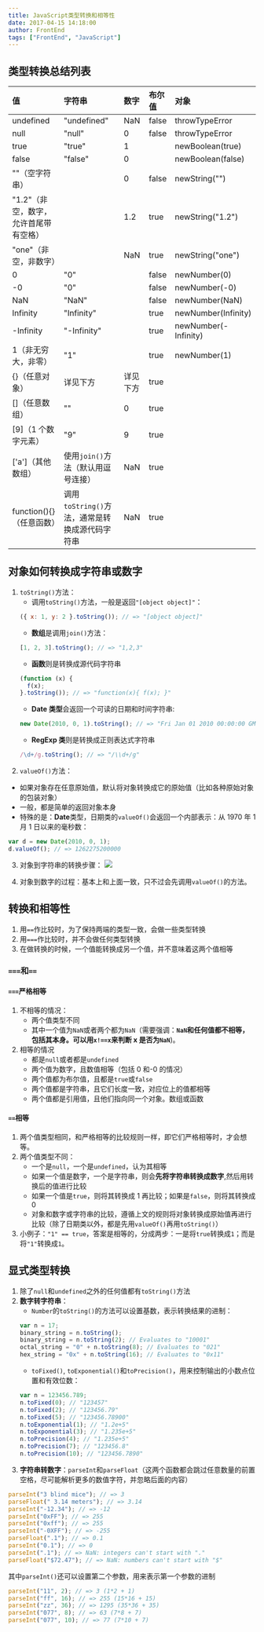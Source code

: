 ```yaml
---
title: JavaScript类型转换和相等性
date: 2017-04-15 14:18:00
author: FrontEnd
tags: ["FrontEnd", "JavaScript"]
---
```


## 类型转换总结列表

| 值                                    | 字符串                                         | 数字     | 布尔值 | 对象                 |
| :------------------------------------ | :--------------------------------------------- | :------- | :----- | :------------------- |
| undefined                             | "undefined"                                    | NaN      | false  | throwTypeError       |
| null                                  | "null"                                         | 0        | false  | throwTypeError       |
| true                                  | "true"                                         | 1        |        | newBoolean(true)     |
| false                                 | "false"                                        | 0        |        | newBoolean(false)    |
| ""（空字符串）                        |                                                | 0        | false  | newString("")        |
| "1.2"（非空，数字，允许首尾带有空格） |                                                | 1.2      | true   | newString("1.2")     |
| "one"（非空，非数字）                 |                                                | NaN      | true   | newString("one")     |
| 0                                     | "0"                                            |          | false  | newNumber(0)         |
| -0                                    | "0"                                            |          | false  | newNumber(-0)        |
| NaN                                   | "NaN"                                          |          | false  | newNumber(NaN)       |
| Infinity                              | "Infinity"                                     |          | true   | newNumber(Infinity)  |
| -Infinity                             | "-Infinity"                                    |          | true   | newNumber(-Infinity) |
| 1（非无穷大，非零）                   | "1"                                            |          | true   | newNumber(1)         |
| {}（任意对象）                        | 详见下方                                       | 详见下方 | true   |                      |
| []（任意数组）                        | ""                                             | 0        | true   |                      |
| [9]（1 个数字元素）                   | "9"                                            | 9        | true   |                      |
| ['a']（其他数组）                     | 使用`join()`方法（默认用逗号连接）             | NaN      | true   |                      |
| function(){}（任意函数）              | 调用`toString()`方法，通常是转换成源代码字符串 | NaN      | true   |                      |

## 对象如何转换成字符串或数字

1. `toString()`方法：
   - 调用`toString()`方法，一般是返回`"[object object]"`：
   ```js
   ({ x: 1, y: 2 }.toString()); // => "[object object]"
   ```
   - **数组**是调用`join()`方法：
   ```js
   [1, 2, 3].toString(); // => "1,2,3"
   ```
   - **函数**则是转换成源代码字符串
   ```js
   (function (x) {
     f(x);
   }.toString()); // => "function(x){ f(x); }"
   ```
   - **Date 类型**会返回一个可读的日期和时间字符串:
   ```js
   new Date(2010, 0, 1).toString(); // => "Fri Jan 01 2010 00:00:00 GMT+0800 (China Standard Time)"
   ```
   - **RegExp 类**则是转换成正则表达式字符串
   ```js
   /\d+/g.toString(); // => "/\\d+/g"
   ```
2. `valueOf()`方法：

- 如果对象存在任意原始值，默认将对象转换成它的原始值（比如各种原始对象的包装对象）
- 一般，都是简单的返回对象本身
- 特殊的是：**Date**类型，日期类的`valueOf()`会返回一个内部表示：从 1970 年 1 月 1 日以来的毫秒数：

```js
var d = new Date(2010, 0, 1);
d.valueOf(); // => 1262275200000
```

3. 对象到字符串的转换步骤：
   ![](http://jackie-image.oss-cn-hangzhou.aliyuncs.com/17-4-18/49990859-file_1492446304461_d920.png)

4. 对象到数字的过程：基本上和上面一致，只不过会先调用`valueOf()`的方法。

## 转换和相等性

1. 用`==`作比较时，为了保持两端的类型一致，会做一些类型转换
2. 用`===`作比较时，并不会做任何类型转换
3. 在做转换的时候，一个值能转换成另一个值，并不意味着这两个值相等

### `===`和`==`

#### `===`严格相等

1. 不相等的情况：
   - 两个值类型不同
   - 其中一个值为`NaN`或者两个都为`NaN`（需要强调：**`NaN`和任何值都不相等，包括其本身。可以用`x!==x`来判断 x 是否为`NaN`**)。
2. 相等的情况
   - 都是`null`或者都是`undefined`
   - 两个值为数字，且数值相等（包括 0 和-0 的情况）
   - 两个值都为布尔值，且都是`true`或`false`
   - 两个值都是字符串，且它们长度一致，对应位上的值都相等
   - 两个值都是引用值，且他们指向同一个对象。数组或函数

#### `==`相等

1. 两个值类型相同，和严格相等的比较规则一样，即它们严格相等时，才会想等。
2. 两个值类型不同：
   - 一个是`null`，一个是`undefined`，认为其相等
   - 如果一个值是数字，一个是字符串，则会**先将字符串转换成数字**,然后用转换后的值进行比较
   - 如果一个值是`true`，则将其转换成 1 再比较；如果是`false`，则将其转换成 0
   - 对象和数字或字符串的比较，遵循上文的规则将对象转换成原始值再进行比较（除了日期类以外，都是先用`valueOf()`再用`toString()`）
3. 小例子：`"1" == true`，答案是相等的，分成两步：一是将`true`转换成`1`；而是将`"1"`转换成`1`。

## 显式类型转换

1. 除了`null`和`undefined`之外的任何值都有`toString()`方法
2. **数字转字符串**：
   - `Number`的`toString()`的方法可以设置基数，表示转换结果的进制：
   ```js
   var n = 17;
   binary_string = n.toString();
   binary_string = n.toString(2); // Evaluates to "10001"
   octal_string = "0" + n.toString(8); // Evaluates to "021"
   hex_string = "0x" + n.toString(16); // Evaluates to "0x11"
   ```
   - `toFixed()`, `toExponential()`和`toPrecision()`，用来控制输出的小数点位置和有效位数：
   ```js
   var n = 123456.789;
   n.toFixed(0); // "123457"
   n.toFixed(2); // "123456.79"
   n.toFixed(5); // "123456.78900"
   n.toExponential(1); // "1.2e+5"
   n.toExponential(3); // "1.235e+5"
   n.toPrecision(4); // "1.235e+5"
   n.toPrecision(7); // "123456.8"
   n.toPrecision(10); // "123456.7890"
   ```
3. **字符串转数字**：`parseInt`和`parseFloat`（这两个函数都会跳过任意数量的前置空格，尽可能解析更多的数值字符，并忽略后面的内容）

```js
parseInt("3 blind mice"); // => 3
parseFloat(" 3.14 meters"); // => 3.14
parseInt("-12.34"); // => -12
parseInt("0xFF"); // => 255
parseInt("0xff"); // => 255
parseInt("-0XFF"); // => -255
parseFloat(".1"); // => 0.1
parseInt("0.1"); // => 0
parseInt(".1"); // => NaN: integers can't start with "."
parseFloat("$72.47"); // => NaN: numbers can't start with "$"
```

其中`parseInt()`还可以设置第二个参数，用来表示第一个参数的进制

```js
parseInt("11", 2); // => 3 (1*2 + 1)
parseInt("ff", 16); // => 255 (15*16 + 15)
parseInt("zz", 36); // => 1295 (35*36 + 35)
parseInt("077", 8); // => 63 (7*8 + 7)
parseInt("077", 10); // => 77 (7*10 + 7)
```
